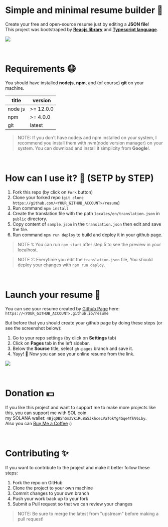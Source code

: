 # Simple and minimal resume builder 📄
Create your free and open-source resume just by editing a **JSON file**!\
This project was bootstraped by [**Reacjs library**](https://reactjs.org/) and [**Typescript language**](https://www.typescriptlang.org/).

![](https://mehdikhoshnevisz.github.io/resume/preview.png)

<br/>

# Requirements 😷
You should have installed **nodejs**, **npm**, and (of course) **git** on your machine.

title         | version
------------- | -------------
node js       | >= 12.0.0
npm           | >= 4.0.0
git           | latest

> NOTE: If you don't have nodejs and npm installed on your system, I recommend you install them with nvm(node version manager) on your system.
You can download and install it simplicity from **Google**!.

<br/>

# How can I use it? 🤔 (SETP by STEP)
1. Fork this repo (by click on ``Fork`` button)
2. Clone your forked repo (```git clone https://github.com/<YOUR_GITHUB_ACCOUNT>/resume```)
3. Run command ```npm install```
4. Create the translation file with the path ```locales/en/translation.json``` in ```public``` directory.
5. Copy content of `sample.json` in the ```translation.json``` then edit and save the file.
6. Run command ```npm run deploy``` to build and deploy it in your github page.

> NOTE 1: You can run ```npm start``` after step 5 to see the preview in your localhost.

> NOTE 2: Everytime you edit the ```translation.json``` file, You should deploy your changes with ```npm run deploy```.

<br/>

# Launch your resume 🚀
You can see your resume created by [Github Page](https://pages.github.com/) here: ```https://<YOUR_GITHUB_ACCOUNT>.github.io/resume```

But before that you should create your github page by doing these steps (or see the screenshot below):
1. Go to your repo settings (by click on **Settings** tab)
2. Click on **Pages** tab in the left sidebar.
3. Below the **Source** title, select ```gh-pages``` branch and save it.
4. Yayy! 🥳 Now you can see your online resume from the link.

![](https://filebin.net/rxyg1c39kzunhjgb/screen-recorder-fri-jun-17-2022-21-15-13.gif)

<br/>

# Donation 💵
If you like this project and want to support me to make more projects like this, you can support me with SOL coin.\
my SOLANA wallet: ```4BjqDB5hGmZVkiRuBa5JkhceLVaTokYg4Gqe4fkV6Lby```.\
Also you can [Buy Me a Coffee](https://www.buymeacoffee.com/imehdi) :)

<br/>

# Contributing ✨
If you want to contribute to the project and make it better follow these steps:

1. Fork the repo on GitHub
2. Clone the project to your own machine
3. Commit changes to your own branch
4. Push your work back up to your fork
5. Submit a Pull request so that we can review your changes

> NOTE: Be sure to merge the latest from "upstream" before making a pull request!
